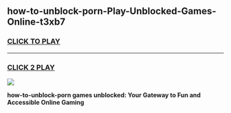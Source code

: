 
## how-to-unblock-porn-Play-Unblocked-Games-Online-t3xb7
<h3>
<a href="https://premium76.site?title=how-to-unblock-porn&ref=25A">CLICK TO PLAY</a></h3>
<hr>

<h3>
<a href="https://premium76.site?title=how-to-unblock-porn&ref=25A">CLICK 2 PLAY</a>
  
</h3>

<a href="https://premium76.site?title=how-to-unblock-porn&ref=25A"><img src="https://clearcache.store/games.png"></a>


**how-to-unblock-porn games unblocked: Your Gateway to Fun and Accessible Online Gaming**
